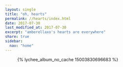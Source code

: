 ```yaml
---
layout: single 
title: "oh, hearts"
permalink: //hearts/index.html
date: 2017-07-30
last_modified_at: 2017-07-30
excerpt: "amberellaxo's hearts are everywhere"
share: true
sidebar:
  nav: "home"
---
```


<figure class="third">
{% lychee_album_no_cache 15003830696683 %}
</figure>

